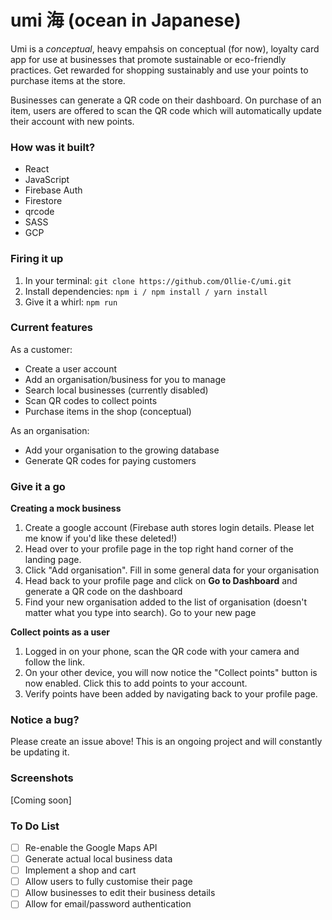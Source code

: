 # umi 海 (ocean in Japanese)

Umi is a *conceptual*, heavy empahsis on conceptual (for now), loyalty card app for use at businesses that promote sustainable or eco-friendly practices. Get rewarded for shopping sustainably and use your points to purchase items at the store. 

Businesses can generate a QR code on their dashboard. On purchase of an item, users are offered to scan the QR code which will automatically update their account with new points. 

### How was it built? 
* React
* JavaScript
* Firebase Auth
* Firestore
* qrcode
* SASS
* GCP

### Firing it up

1. In your terminal: ``git clone https://github.com/Ollie-C/umi.git`` 
2. Install dependencies: ``npm i / npm install / yarn install``
3. Give it a whirl: ``npm run``

### Current features

As a customer: 
* Create a user account
* Add an organisation/business for you to manage
* Search local businesses (currently disabled)
* Scan QR codes to collect points
* Purchase items in the shop (conceptual)

As an organisation: 
* Add your organisation to the growing database
* Generate QR codes for paying customers

### Give it a go

**Creating a mock business**
1. Create a google account (Firebase auth stores login details. Please let me know if you'd like these deleted!)
2. Head over to your profile page in the top right hand corner of the landing page.
3. Click "Add organisation". Fill in some general data for your organisation
4. Head back to your profile page and click on **Go to Dashboard** and generate a QR code on the dashboard
5. Find your new organisation added to the list of organisation (doesn't matter what you type into search). Go to your new page

**Collect points as a user**
1. Logged in on your phone, scan the QR code with your camera and follow the link. 
2. On your other device, you will now notice the "Collect points" button is now enabled. Click this to add points to your account.
3. Verify points have been added by navigating back to your profile page. 

### Notice a bug? 
Please create an issue above! This is an ongoing project and will constantly be updating it. 

### Screenshots

[Coming soon]

### To Do List
- [ ] Re-enable the Google Maps API
- [ ] Generate actual local business data
- [ ] Implement a shop and cart
- [ ] Allow users to fully customise their page
- [ ] Allow businesses to edit their business details
- [ ] Allow for email/password authentication
